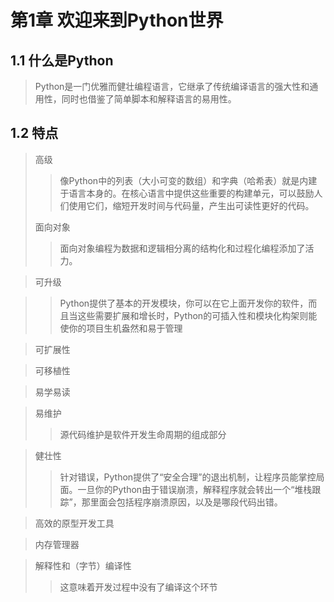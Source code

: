 # 第1章 欢迎来到Python世界
## 1.1 什么是Python
> Python是一门优雅而健壮编程语言，它继承了传统编译语言的强大性和通用性，同时也借鉴了简单脚本和解释语言的易用性。
## 1.2 特点
>高级
>
>>像Python中的列表（大小可变的数组）和字典（哈希表）就是内建于语言本身的。在核心语言中提供这些重要的构建单元，可以鼓励人们使用它们，缩短开发时间与代码量，产生出可读性更好的代码。
>
>面向对象
>
>>面向对象编程为数据和逻辑相分离的结构化和过程化编程添加了活力。

>可升级

>>Python提供了基本的开发模块，你可以在它上面开发你的软件，而且当这些需要扩展和增长时，Python的可插入性和模块化构架则能使你的项目生机盎然和易于管理

>可扩展性

>可移植性

>易学易读

>易维护
>>源代码维护是软件开发生命周期的组成部分

>健壮性
>>针对错误，Python提供了“安全合理”的退出机制，让程序员能掌控局面。一旦你的Python由于错误崩溃，解释程序就会转出一个“堆栈跟踪”，那里面会包括程序崩溃原因，以及是哪段代码出错。

>高效的原型开发工具

>内存管理器

>解释性和（字节）编译性
>>这意味着开发过程中没有了编译这个环节